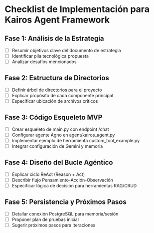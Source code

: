 # Checklist de Implementación para Kairos Agent Framework

## Fase 1: Análisis de la Estrategia
- [ ] Resumir objetivos clave del documento de estrategia
- [ ] Identificar pila tecnológica propuesta
- [ ] Analizar desafíos mencionados

## Fase 2: Estructura de Directorios
- [ ] Definir árbol de directorios para el proyecto
- [ ] Explicar propósito de cada componente principal
- [ ] Especificar ubicación de archivos críticos

## Fase 3: Código Esqueleto MVP
- [ ] Crear esqueleto de main.py con endpoint /chat
- [ ] Configurar agente Agno en agent/kairos_agent.py
- [ ] Implementar ejemplo de herramienta custom_tool_example.py
- [ ] Integrar configuración de Gemini y memoria

## Fase 4: Diseño del Bucle Agéntico
- [ ] Explicar ciclo ReAct (Reason + Act)
- [ ] Describir flujo Pensamiento-Acción-Observación
- [ ] Especificar lógica de decisión para herramientas RAG/CRUD

## Fase 5: Persistencia y Próximos Pasos
- [ ] Detallar conexión PostgreSQL para memoria/sesión
- [ ] Proponer plan de pruebas inicial
- [ ] Sugerir próximos pasos para iteraciones